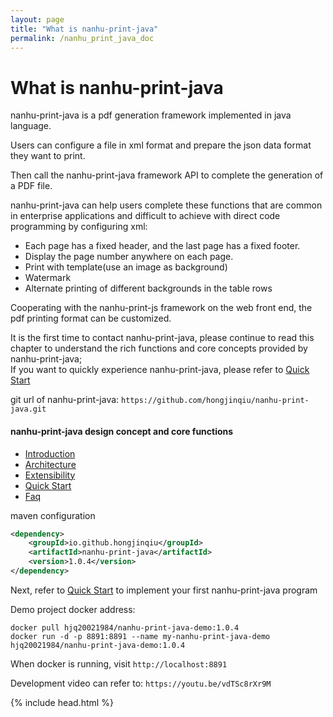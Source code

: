 ```yaml
---
layout: page
title: "What is nanhu-print-java"
permalink: /nanhu_print_java_doc
---
```


# What is nanhu-print-java

nanhu-print-java is a pdf generation framework implemented in java language. 

Users can configure a file in xml format and prepare the json data format they want to print.

Then call the nanhu-print-java framework API to complete the generation of a PDF file.

nanhu-print-java can help users complete these functions that are common in enterprise applications and difficult to achieve with direct code programming by configuring xml:

- Each page has a fixed header, and the last page has a fixed footer.
- Display the page number anywhere on each page.
- Print with template(use an image as background)
- Watermark
- Alternate printing of different backgrounds in the table rows

Cooperating with the nanhu-print-js framework on the web front end, the pdf printing format can be customized.

It is the first time to contact nanhu-print-java, please continue to read this chapter to understand the rich functions and core concepts provided by nanhu-print-java;<br>
If you want to quickly experience nanhu-print-java, please refer to [Quick Start](/nanhu_print_java_doc/document/quick_start)

git url of nanhu-print-java: `https://github.com/hongjinqiu/nanhu-print-java.git`

#### nanhu-print-java design concept and core functions

- [Introduction](/nanhu_print_java_doc/document/introduction)
- [Architecture](/nanhu_print_java_doc/document/architecture)
- [Extensibility](/nanhu_print_java_doc/document/extensibility)
- [Quick Start](/nanhu_print_java_doc/document/quick_start)
- [Faq](/nanhu_print_java_doc/document/faq)

maven configuration

```xml
<dependency>
    <groupId>io.github.hongjinqiu</groupId>
    <artifactId>nanhu-print-java</artifactId>
    <version>1.0.4</version>
</dependency>
```

Next, refer to [Quick Start](/nanhu_print_java_doc/document/quick_start) to implement your first nanhu-print-java program

Demo project docker address:
```
docker pull hjq20021984/nanhu-print-java-demo:1.0.4
docker run -d -p 8891:8891 --name my-nanhu-print-java-demo hjq20021984/nanhu-print-java-demo:1.0.4
```

When docker is running, visit `http://localhost:8891`

Development video can refer to: `https://youtu.be/vdTSc8rXr9M`

{% include head.html %}